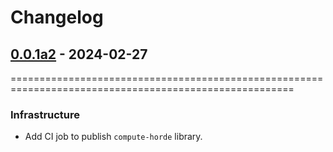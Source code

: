 # Changelog

<!-- towncrier release notes start -->

## [0.0.1a2](https://github.com/backend-developers-ltd/ComputeHorde/releases/tag/v0.0.1a2) - 2024-02-27
=======================================================================================================

### Infrastructure

- Add CI job to publish `compute-horde` library.

